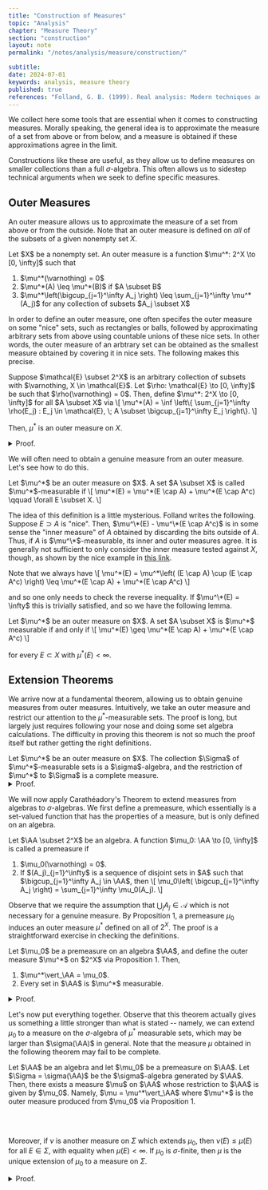 ```yaml
---
title: "Construction of Measures"
topic: "Analysis"
chapter: "Measure Theory"
section: "construction"
layout: note
permalink: "/notes/analysis/measure/construction/"

subtitle: 
date: 2024-07-01
keywords: analysis, measure theory
published: true
references: "Folland, G. B. (1999). Real analysis: Modern techniques and their applications (2nd ed.).; "
---
```



We collect here some tools that are essential when it comes to constructing measures. Morally speaking, the general idea is to approximate the measure of a set from above or from below, and a measure is obtained if these approximations agree in the limit.

Constructions like these are useful, as they allow us to define measures on smaller collections than a full $\sigma$-algebra. This often allows us to sidestep technical arguments when we seek to define specific measures. 

## Outer Measures

An outer measure allows us to approximate the measure of a set from above or from the outside. Note that an outer measure is defined on *all* of the subsets of a given nonempty set $X$. 

<div class='definition' name='Outer Measure'>
Let $X$ be a nonempty set. An outer measure is a function $\mu^*: 2^X \to [0, \infty]$ such that

<ol>
<li> $\mu^*(\varnothing) = 0$ </li>
<li> $\mu^*(A) \leq \mu^*(B)$ if $A \subset B$ </li>
<li> $\mu^*\left(\bigcup_{j=1}^\infty A_j \right) \leq \sum_{j=1}^\infty \mu^*(A_j)$ for any collection of subsets $A_j \subset X$ </li>
</ol>
</div>

In order to define an outer measure, one often specifes the outer measure on some "nice" sets, such as rectangles or balls, followed by approximating arbitrary sets from above using countable unions of these nice sets. In other words, the outer measure of an arbtrary set can be obtained as the smallest measure obtained by covering it in nice sets. The following makes this precise.

<div class='proposition' name='Constructing an Outer Measure'>
Suppose $\mathcal{E} \subset 2^X$ is an arbitrary collection of subsets with $\varnothing, X \in \mathcal{E}$. Let $\rho: \mathcal{E} \to [0, \infty]$ be such that $\rho(\varnothing) = 0$. Then, define $\mu^*: 2^X \to [0, \infty]$ for all $A \subset X$ via
\[
\mu^*(A) = \inf \left\{ \sum_{j=1}^\infty \rho(E_j) : E_j \in \mathcal{E}, \; A \subset \bigcup_{j=1}^\infty E_j \right\}.
\]

Then, $\mu^*$ is an outer measure on $X$.
</div>



<details class='proof'>
<summary> Proof. </summary>
Note that for any $A \subset X$ the set over which we are taking the infimum is nonempty as $X \in \mathcal{E}$. Moreover it is clear that $\mu^*(\varnothing) = 0$. If $A \subset B$, then $\mu^*(A) \leq \mu^*(B)$ as a covering for $B$ induces a covering for $A$, so the set over which we are taking the infimum is thus smaller for $A$.

<br><br>
Let's now check countable subadditivity. Fix $\epsilon > 0$. For any given $A_j \subset X$, there exists a sequence $(E_j^k)_{k=1}^\infty$ with $E_j^k \in \mathcal{E}$ and $A_j \subset \bigcup_k E_j^k$. Moreover, we may choose this sequence so that
\[
\sum_{k=1}^\infty \rho(E_j^k) \leq \mu^*(A_j) + \epsilon 2^{-j}.
\]

Thus, if $A = \bigcup_j A_j$, then $A \subset \bigcup_{j,k} E_j^k$ and moreover
\[
\mu^*(A) \leq \sum_{j,k} \rho(E_j^k) \leq \sum_{j=1}^\infty \mu^*(A_j) + \epsilon.
\]

Since $\epsilon$ was arbitrary we conclude.
</details>

We will often need to obtain a genuine measure from an outer measure. Let's see how to do this.

<div class='definition' name='Outer Measurability'>
Let $\mu^*$ be an outer measure on $X$. A set $A \subset X$ is called $\mu^*$-measurable if
\[
\mu^*(E) = \mu^*(E \cap A) + \mu^*(E \cap A^c) \qquad \forall E \subset X.
\]
</div>

The idea of this definition is a little mysterious. Folland writes the following. Suppose $E \supset A$ is "nice". Then, $\mu^\*(E) - \mu^\*(E \cap A^c)$ is in some sense the "inner measure" of $A$ obtained by discarding the bits outside of $A$. Thus, if $A$ is $\mu^\*$-measurable, its inner and outer measures agree. It is generally not sufficient to only consider the inner measure tested against $X$, though, as shown by the nice example in <a href="https://math.stackexchange.com/questions/4381477/understanding-when-a-set-is-outer-measurable">this link</a>.

Note that we always have
\\[
\mu^\*(E) = \mu^\*\left( (E \cap A) \cup (E \cap A^c) \right) \leq \mu^\*(E \cap A) + \mu^\*(E \cap A^c)
\\]

and so one only needs to check the reverse inequality. If $\mu^\*(E) = \infty$ this is trivially satisfied, and so we have the following lemma.

<div class='lemma'>
Let $\mu^*$ be an outer measure on $X$. A set $A \subset X$ is $\mu^*$ measurable if and only if
\[
\mu^*(E) \geq \mu^*(E \cap A) + \mu^*(E \cap A^c)
\]

for every $E \subset X$ with $\mu^*(E) < \infty$.
</div>

## Extension Theorems

We arrive now at a fundamental theorem, allowing us to obtain genuine measures from outer measures. Intuitively, we take an outer measure and restrict our attention to the $\mu^*$-measurable sets. The proof is long, but largely just requires following your nose and doing some set algebra calculations. The difficulty in proving this theorem is not so much the proof itself but rather getting the right definitions.

<div class='theorem' name='Carath&eacute;adory Theorem'>
Let $\mu^*$ be an outer measure on $X$. The collection $\Sigma$ of $\mu^*$-measurable sets is a $\sigma$-algebra, and the restriction of $\mu^*$ to $\Sigma$ is a complete measure.
</div>
<details class='proof'>
<summary> Proof. </summary>
Observe that $\Sigma$ is closed under complements. We check that it is closed under finite unions, and hence $\Sigma$ is an algebra. Indeed, let $A, B$ be $\mu^*$-measurable sets. Observe that $A \cup B = A \cap B + A \cap B^c + B \cap A^c$, and so the subadditivity of $\mu^*$ yields
\[
\mu^*(E \cap (A \cup B)) \leq \mu^*(E \cap A \cap B) + \mu^*(E \cap A \cap B^c) + \mu^*(E \cap A^c \cap B).
\]

Then, using the definition of $\mu^*$-mesurability and the previous line,
\[
\begin{aligned}
\mu^*(E) &= \mu^*(E \cap A) + \mu^*(E \cap A^c) \\
&= \mu^*(E \cap A \cap B) + \mu^*(E \cap A \cap B^c) + \mu^*(E \cap A^c \cap B) + \mu^*(E \cap A^c \cap B^c) \\
&\geq \mu^*(E \cap (A \cup B)) + \mu^*(E \cap (A \cup B)^c) \\
\end{aligned}
\]

which shows $A \cup B$ is $\mu^*$-measurable, and hence $\Sigma$ is an algebra.

<br><br>

Now, note that if $A, B \in \Sigma$ and $A \cap B = \varnothing$, then
\[
\mu^*(A \cup B) = \mu^*((A \cup B) \cap A) + \mu^*((A \cup B) \cap A^c) = \mu^*(A) + \mu^*(B)
\]
and so $\mu^*$ is finitely additive on disjoint subsets of $\Sigma$.

<br><br>

We check that $\Sigma$ is closed under countable disjoint unions, whence it is a $\sigma$-algebra. Indeed, if $(A_j)_{j=1}^\infty$ is a countable sequence of $\mu^*$-measurable sets, we set $B_n = \bigcup_{j=1}^n A_j$ and $B = \bigcup_{j=1}^\infty A_j$. Then, for any $E \subset X$, we have
\[
\mu^*(E \cap B_n) = \mu^*(E \cap B_n \cap A_n) + \mu^*(E \cap B_n \cap A_n^c) = \mu^*(E \cap A_n) + \mu^*(E \cap B_{n-1}).
\]

Induction shows $\mu^*(E \cap B_n) = \sum_{j=1}^n \mu^*(E \cap A_j)$. As a consequence,
\[
\mu^*(E) = \mu^*(E \cap B_n) + \mu^*(E \cap B_n^c) \geq \sum_{j=1}^n \mu^*(E \cap A_j) + \mu^*(E \cap B^c).
\]

Upon taking $n \to \infty$ we see
\[
\begin{aligned}
\mu^*(E) &\geq \sum_{j=1}^n \mu^*(E \cap A_j) + \mu^*(E \cap B^c) \\
&\geq \mu^*\left( \bigcup_{j=1}^\infty E \cap A_j \right) + \mu^*(E \cap B^c) \\
&= \mu^*(E \cap B) + \mu^*(E \cap B^c) \geq \mu^*(E).
\end{aligned}
\]

This shows $B \in \Sigma$, and so $\Sigma$ is a $\sigma$-algebra. Moreover, all inequalities in the previous calculation are actually equalities. Thus, taking $E = B$ we obtain
\[
\mu^*(B) = \sum_{j=1}^n \mu^*(E \cap A_j)
\]

which shows $\mu^*$ is countably additive on disjoint sets in $\Sigma$.

<br><br>

We have thus far shown that $\Sigma$ is a $\sigma$-algebra and that $\mu^*$ is a measure on $\Sigma$. To conclude, we show that $\mu^*$ is complete. It suffices to check that any $\mu^*$-measure-zero set is in $\Sigma$. Indeed, suppose $\mu^*(A) = 0$. Then,
\[
\mu^*(E) \leq \mu^*(E \cap A) + \mu^*(E \cap A^c) = \mu^*(A \cap A^c) \leq \mu^*(E)
\]

where the equality follows as $0 \leq \mu^*(E \cap A) \leq \mu^*(A) = 0$. 
</details>

We will now apply Carath&eacute;adory's Theorem to extend measures from algebras to $\sigma$-algebras. We first define a premeasure, which essentially is a set-valued function that has the properties of a measure, but is only defined on an algebra. 

<div class='definition' name='Premeasures'>
Let $\AA \subset 2^X$ be an algebra. A function $\mu_0: \AA \to [0, \infty]$ is called a premeasure if
<ol>
<li> $\mu_0(\varnothing) = 0$. </li>
<li> If $(A_j)_{j=1}^\infty$ is a sequence of disjoint sets in $A$ such that $\bigcup_{j=1}^\infty A_j \in \AA$, then \[ \mu_0\left( \bigcup_{j=1}^\infty A_j \right) = \sum_{j=1}^\infty \mu_0(A_j). \] </li>
</ol>
</div>

Observe that we require the assumption that $\bigcup_j A_j \in \mathcal{A}$ which is not necessary for a genuine measure. By Proposition 1, a premeasure $\mu_0$ induces an outer measure $\mu^*$ defined on all of $2^X$. The proof is a straightforward exercise in checking the definitions. 

<div class='proposition'>
Let $\mu_0$ be a premeasure on an algebra $\AA$, and define the outer measure $\mu^*$ on $2^X$ via Proposition 1. Then,
<ol>
<li> $\mu^*\vert_\AA = \mu_0$. </li>
<li> Every set in $\AA$ is $\mu^*$ measurable. </li>
</ol>
</div>
<details class='proof'>
<summary> Proof. </summary>
Let $A \in \AA$. For the first claim, it is clear that $\mu^*(A)\leq \mu_0(A)$. Conversely, if $A \subset \bigcup_{j=1}^\infty A_j$, then we may define
\[
B_n = A \cap \left(A_n \setminus \bigcup_{j=1}^{n-1} A_j\right)
\]

so that the $B_n$'s are disjoint, $B_n \in \AA$, and $\bigcup_{n=1}^\infty B_n = A$. It follows that
\[
\mu_0(A) = \sum_{n=1}^\infty \mu_0(B_n) \leq \sum_{j=1}^\infty \mu_0(A_j) \leq \mu^*(A)
\]

and hence $\mu^*\vert_\AA = \mu_0$.

<br><br>

For the second claim, for a given $E \subset X$ and $\epsilon > 0$ we may find a sequence $(B_j)_{j=1}^\infty$ such that $B_j \in \AA$ and $E \subset \bigcup_{j=1}^\infty B_j$ and
\[
\sum_{j=1}^\infty \mu_0(B_j) \leq \mu^*(E) + \epsilon.
\]

Now, since $\mu_0$ is additive on $\AA$, we have
\[
\begin{aligned}
\mu^*(E) + \epsilon &\geq \sum_{j=1}^\infty \mu_0(B_j) \\
&= \sum_{j=1}^\infty \mu_0(B_j \cap A) + \mu_0(B_j \cap A^c) \\
&\geq \mu^*(E \cap A) + \mu^*(E \cap A^c)
\end{aligned}
\]

where the last line follows from the definition of $\mu^*$. 
</details>

Let's now put everything together. Observe that this theorem actually gives us something a little stronger than what is stated -- namely, we can extend $\mu_0$ to a measure on the $\sigma$-algebra of $\mu^*$ measurable sets, which may be larger than $\sigma(\AA)$ in general. Note that the measure $\mu$ obtained in the following theorem may fail to be complete. 

<div class='theorem' name='Carath&eacute;adory Extension Theorem'>
Let $\AA$ be an algebra and let $\mu_0$ be a premeasure on $\AA$. Let $\Sigma = \sigma(\AA)$ be the $\sigma$-algebra generated by $\AA$. Then, there exists a measure $\mu$ on $\AA$ whose restriction to $\AA$ is given by $\mu_0$. Namely, $\mu = \mu^*\vert_\AA$ where $\mu^*$ is the outer measure produced from $\mu_0$ via Proposition 1.

<br><br>

Moreover, if $\nu$ is another measure on $\Sigma$ which extends $\mu_0$, then $\nu(E) \leq \mu(E)$ for all $E \in \Sigma$, with equality when $\mu(E) < \infty$. If $\mu_0$ is $\sigma$-finite, then $\mu$ is the unique extension of $\mu_0$ to a measure on $\Sigma$.
</div>
<details class='proof'>
<summary> Proof. </summary>
The first claim is a consequence of Theorem 1 and Proposition 2. In particular, the $\sigma$-algebra of $\mu^*$-measurable sets contains $\AA$ and thus $\Sigma$.

<br><br>

We now turn our attention towards uniqueness. Suppose $\nu$ is another measure on $\Sigma$ which extends $\mu_0$. Suppose $E \in \Sigma$ is such that $E \subset \bigcup_{j=1}^\infty A_j$ for $A_j \in \AA$. Then, we have
\[
\mu(E) \leq \nu\left(\bigcup_{j=1}^\infty A_j\right) \leq \sum_{j=1}^\infty \nu(A_j) = \sum_{j=1}^\infty \mu_0(A_j).
\]

Taking an infimum over the right-hand side yields $\nu(E) \leq \mu(E)$.

<br><br>
Now set $A = \bigcup_{j=1}^\infty A_j$ to see that
\[
\nu(A) = \lim_{n \to \infty} \nu \left( \bigcup_{j=1}^n A_j \right) = \lim_{n \to \infty} \mu \left( \bigcup_{j=1}^\infty A_j \right) = \mu(A).
\]

If $\mu(E) < \infty$, choose the $A_j$'s such that $\mu(A) < \mu(E) + \epsilon$ so that $\mu(A \setminus E) < \epsilon$. This yields
\[
\begin{aligned}
\mu(E) &\leq \mu(A) = \nu(A) \\
&= \nu(E) + \nu(A \setminus E) \leq \nu(E) + \mu(A \setminus E) \\
&\leq \nu(E) + \epsilon.
\end{aligned}
\]

As $\epsilon$ was arbitrary we see that $\nu(E) = \mu(E)$ whenever $\mu(E) < \infty$.

<br><br>

Lastly, suppose that $X = \bigcup_{j=1}^\infty A_j$ with $\mu_0(A_j) < \infty$ and $A_j \in \AA$. We may assume WLOG that the $A_j$'s are disjoint. Then, for any $E \in \Sigma$, 
\[
\mu(E) = \sum_{j=1}^\infty \mu(E \cap A_j) = \sum_{j=1}^\infty \nu(E \cap A_j) = \nu(E)
\]

and hence $\mu = \nu$ as claimed.

</details>